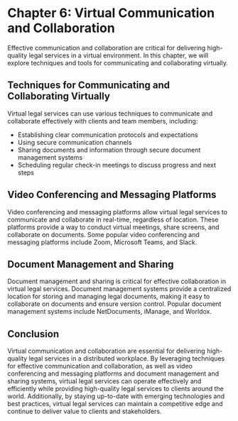 Chapter 6: Virtual Communication and Collaboration
==================================================

Effective communication and collaboration are critical for delivering high-quality legal services in a virtual environment. In this chapter, we will explore techniques and tools for communicating and collaborating virtually.

Techniques for Communicating and Collaborating Virtually
--------------------------------------------------------

Virtual legal services can use various techniques to communicate and collaborate effectively with clients and team members, including:

* Establishing clear communication protocols and expectations
* Using secure communication channels
* Sharing documents and information through secure document management systems
* Scheduling regular check-in meetings to discuss progress and next steps

Video Conferencing and Messaging Platforms
------------------------------------------

Video conferencing and messaging platforms allow virtual legal services to communicate and collaborate in real-time, regardless of location. These platforms provide a way to conduct virtual meetings, share screens, and collaborate on documents. Some popular video conferencing and messaging platforms include Zoom, Microsoft Teams, and Slack.

Document Management and Sharing
-------------------------------

Document management and sharing is critical for effective collaboration in virtual legal services. Document management systems provide a centralized location for storing and managing legal documents, making it easy to collaborate on documents and ensure version control. Popular document management systems include NetDocuments, iManage, and Worldox.

Conclusion
----------

Virtual communication and collaboration are essential for delivering high-quality legal services in a distributed workplace. By leveraging techniques for effective communication and collaboration, as well as video conferencing and messaging platforms and document management and sharing systems, virtual legal services can operate effectively and efficiently while providing high-quality legal services to clients around the world. Additionally, by staying up-to-date with emerging technologies and best practices, virtual legal services can maintain a competitive edge and continue to deliver value to clients and stakeholders.
